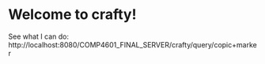 # Welcome to crafty!
See what I can do: http://localhost:8080/COMP4601_FINAL_SERVER/crafty/query/copic+marker
